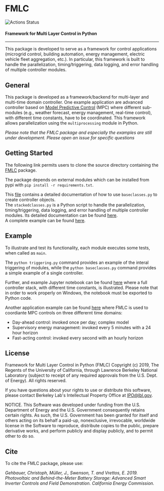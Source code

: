 # FMLC
![Actions Status](https://github.com/LBNL-ETA/FMLC/workflows/Python%20application/badge.svg)
#### Framework for Multi Layer Control in Python
-------------------------------------------------------------------------

This package is developed to serve as a framework for control applications (microgrid control, building automation, energy management, electric vehicle fleet aggregation, etc.). In particular, this framework is built to handle the parallelization, timing/triggering, data logging, and error handling of multiple controller modules.

## General
This package is developed as a framework/backend for multi-layer and multi-time domain controller. One example application are advanced controller based on [Model Predictive Control](https://en.wikipedia.org/wiki/Model_predictive_control) (MPC) where different sub-modules (e.g., weather forecast, energy management, real-time control), with different time constants, have to be coordinated. This framework allows parallelization using the `multiprocessing` module in Python.

*Please note that the FMLC package and especially the examples are still under development. Please open an issue for specific questions*

## Getting Started
The following link permits users to clone the source directory containing the [FMLC](https://github.com/LBNL-ETA/FMLC) package.

The package depends on external modules which can be installed from pypi with `pip install -r requirements.txt`.

This [file](https://github.com/LBNL-ETA/FMLC/blob/master/documentation/baseclass.md) contains a detailed documentation of how to use `baseclasses.py` to create controller objects.   
The `stackedclasses.py` is a Python script to handle the parallelization, timing/triggering, data logging, and error handling of multiple controller modules. Its detailed documentation can be found [here](https://github.com/LBNL-ETA/FMLC/blob/master/documentation/stackedclasses.md).    
A complete example can be found [here](https://github.com/LBNL-ETA/FMLC/blob/master/examples/Test.ipynb).   

## Example
To illustrate and test its functionality, each module executes some tests, when called as `main`.

The `python triggering.py` command provides an example of the interal triggering of modules, while the `python baseclasses.py` command provides a simple example of a single controller.

Further, and example Jupyter notebook can be found [here](https://github.com/LBNL-ETA/FMLC/tree/master/examples) where a full controller stack, with different time constants, is illustrated. Please note that in order to work properly on Windows, the notebook must be exported to Python code.

Another application example can be found [here](https://github.com/LBNL-ETA/DOPER) where FMLC is used to coordiante MPC controls on three differernt time domains:
* Day-ahead control: invoked once per day; complex model
* Supervisory energy management: invoked every 5 minutes with a 24 hour horizon
* Fast-acting control: invoked every second with an hourly horizon 

## License
Framework for Multi Layer Control in Python (FMLC) Copyright (c) 2019, The Regents of the University of California, through Lawrence Berkeley National Laboratory (subject to receipt of any required approvals from the U.S. Dept. of Energy).  All rights reserved.

If you have questions about your rights to use or distribute this software, please contact Berkeley Lab's Intellectual Property Office at IPO@lbl.gov.

NOTICE.  This Software was developed under funding from the U.S. Department of Energy and the U.S. Government consequently retains certain rights.  As such, the U.S. Government has been granted for itself and others acting on its behalf a paid-up, nonexclusive, irrevocable, worldwide license in the Software to reproduce, distribute copies to the public, prepare derivative works, and perform publicly and display publicly, and to permit other to do so.

## Cite
To cite the FMLC package, please use:

*Gehbauer, Christoph, Müller, J., Swenson, T. and Vrettos, E. 2019. Photovoltaic and Behind-the-Meter Battery Storage: Advanced Smart Inverter Controls and Field Demonstration. California Energy Commission.*

